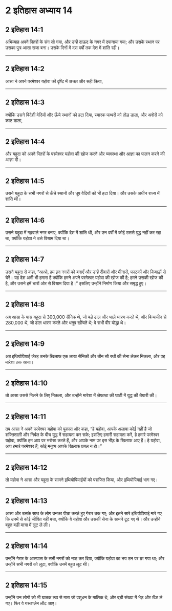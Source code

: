 # 2 इतिहास अध्याय 14

## 2 इतिहास 14:1

अभिय्याह अपने पितरों के संग सो गया, और उन्हें दाऊद के नगर में दफनाया गया; और उसके स्थान पर उसका पुत्र आसा राजा बना। उसके दिनों में दस वर्षों तक देश में शांति रही।

---

## 2 इतिहास 14:2

आसा ने अपने परमेश्वर यहोवा की दृष्टि में अच्छा और सही किया,

---

## 2 इतिहास 14:3

क्योंकि उसने विदेशी वेदियों और ऊँचे स्थानों को हटा दिया, स्मारक पत्थरों को तोड़ डाला, और अशेरों को काट डाला,

---

## 2 इतिहास 14:4

और यहूदा को अपने पितरों के परमेश्वर यहोवा की खोज करने और व्यवस्था और आज्ञा का पालन करने की आज्ञा दी।

---

## 2 इतिहास 14:5

उसने यहूदा के सभी नगरों से ऊँचे स्थानों और धूप वेदियों को भी हटा दिया। और उसके अधीन राज्य में शांति थी।

---

## 2 इतिहास 14:6

उसने यहूदा में गढ़वाले नगर बनाए, क्योंकि देश में शांति थी, और उन वर्षों में कोई उससे युद्ध नहीं कर रहा था, क्योंकि यहोवा ने उसे विश्राम दिया था।

---

## 2 इतिहास 14:7

उसने यहूदा से कहा, “आओ, हम इन नगरों को बनाएँ और उन्हें दीवारों और मीनारों, फाटकों और किवाड़ों से घेरें। यह देश अभी भी हमारा है क्योंकि हमने अपने परमेश्वर यहोवा की खोज की है; हमने उसकी खोज की है, और उसने हमें चारों ओर से विश्राम दिया है।” इसलिए उन्होंने निर्माण किया और समृद्ध हुए।

---

## 2 इतिहास 14:8

अब आसा के पास यहूदा से 300,000 सैनिक थे, जो बड़े ढाल और भाले धारण करते थे, और बिन्यामीन से 280,000 थे, जो ढाल धारण करते और धनुष खींचते थे; वे सभी वीर योद्धा थे।

---

## 2 इतिहास 14:9

अब इथियोपियाई ज़ेरह उनके खिलाफ एक लाख सैनिकों और तीन सौ रथों की सेना लेकर निकला, और वह मारेशा तक आया।

---

## 2 इतिहास 14:10

तो आसा उससे मिलने के लिए निकला, और उन्होंने मारेशा में ज़ेफाथा की घाटी में युद्ध की तैयारी की।

---

## 2 इतिहास 14:11

तब आसा ने अपने परमेश्वर यहोवा को पुकारा और कहा, “हे यहोवा, आपके अलावा कोई नहीं है जो शक्तिशाली और निर्बल के बीच युद्ध में सहायता कर सके; इसलिए हमारी सहायता करें, हे हमारे परमेश्वर यहोवा, क्योंकि हम आप पर भरोसा करते हैं, और आपके नाम पर इस भीड़ के खिलाफ आए हैं। हे यहोवा, आप हमारे परमेश्वर हैं; कोई मनुष्य आपके खिलाफ प्रबल न हो।”

---

## 2 इतिहास 14:12

तो यहोवा ने आसा और यहूदा के सामने इथियोपियाईयों को पराजित किया, और इथियोपियाई भाग गए।

---

## 2 इतिहास 14:13

आसा और उसके साथ के लोग उनका पीछा करते हुए गेरार तक गए; और इतने सारे इथियोपियाई मारे गए कि उनमें से कोई जीवित नहीं बचा, क्योंकि वे यहोवा और उसकी सेना के सामने टूट गए थे। और उन्होंने बहुत बड़ी मात्रा में लूट ले ली।

---

## 2 इतिहास 14:14

उन्होंने गेरार के आसपास के सभी नगरों को नष्ट कर दिया, क्योंकि यहोवा का भय उन पर छा गया था; और उन्होंने सभी नगरों को लूटा, क्योंकि उनमें बहुत लूट थी।

---

## 2 इतिहास 14:15

उन्होंने उन लोगों को भी घातक रूप से मारा जो पशुधन के मालिक थे, और बड़ी संख्या में भेड़ और ऊँट ले गए। फिर वे यरूशलेम लौट आए।

